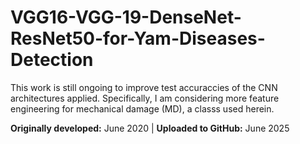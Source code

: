 # VGG16-VGG-19-DenseNet-ResNet50-for-Yam-Diseases-Detection

This work is still ongoing to improve test accuraccies of the CNN architectures applied. Specifically, I am considering more feature engineering for mechanical damage (MD), a classs used herein. 

**Originally developed:** June 2020 | **Uploaded to GitHub:** June 2025
